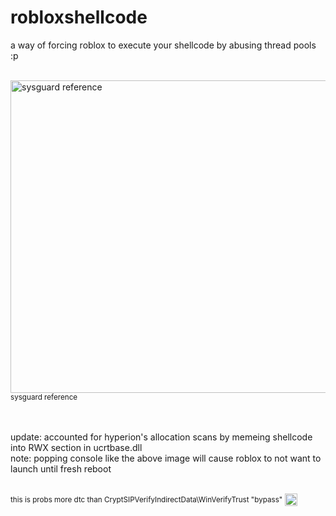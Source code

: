 # robloxshellcode

a way of forcing roblox to execute your shellcode by abusing thread pools :p

<br>
<img src="https://github.com/user-attachments/assets/b80b0c79-8ad6-4513-8f72-ba760167238a" alt="sysguard reference" width="566" height="500"><br><sup>sysguard reference</sup>


<br><br>
update: accounted for hyperion's allocation scans by memeing shellcode into RWX section in ucrtbase.dll
<br>note: popping console like the above image will cause roblox to not want to launch until fresh reboot

<br><sup>this is probs more dtc than CryptSIPVerifyIndirectData\WinVerifyTrust "bypass"</sup>   <img src="https://em-content.zobj.net/content/2020/07/27/cry.png" alt="cry" width="20" height="20">
